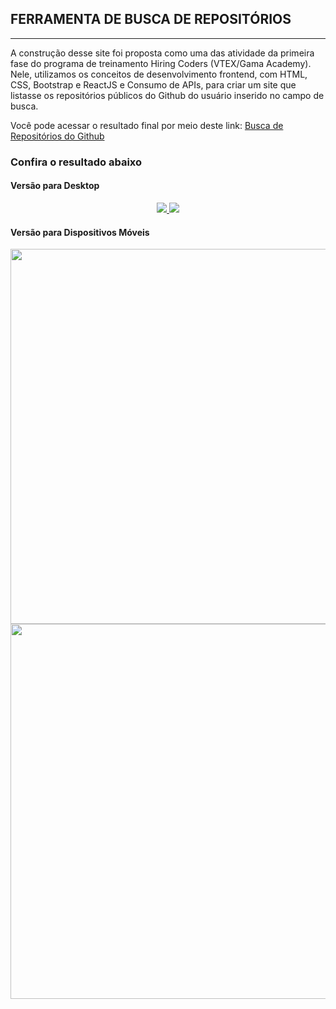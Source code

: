## FERRAMENTA DE BUSCA DE REPOSITÓRIOS ##
---
A construção desse site foi proposta como uma das atividade da primeira fase do programa de treinamento Hiring Coders (VTEX/Gama Academy).
Nele, utilizamos os conceitos de desenvolvimento frontend, com HTML, CSS, Bootstrap e ReactJS e Consumo de APIs, para criar um site que listasse
os repositórios públicos do Github do usuário inserido no campo de busca.

Você pode acessar o resultado final por meio deste link: [Busca de Repositórios do Github](https://repositoriosgithub.netlify.app/)

### Confira o resultado abaixo ###

#### Versão para Desktop ####
<p align="center" padding="30">
<a href="https://repositoriosgithub.netlify.app/">
<img src="https://i.im.ge/2021/09/04/QSnbep.jpg">
</a>
<a href="https://repositoriosgithub.netlify.app/">
<img src="https://i.im.ge/2021/09/04/QSngDP.jpg">
</a>
</p>

#### Versão para Dispositivos Móveis ####

<p align="center" padding="30">
<a href="https://repositoriosgithub.netlify.app/">
<img src="https://i.im.ge/2021/09/04/QSnZSm.jpg" width="auto" height="600">
</a>
<a href="https://repositoriosgithub.netlify.app/">
<img src="https://i.im.ge/2021/09/04/QSnKNr.jpg" width="auto" height="600">
</a>
</p>